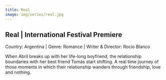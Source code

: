 ```yaml
---
title: Real
image: img/series/real.jpg
---
```

## Real | International Festival Premiere
Country: Argentina | Genre: Romance | Writer & Director: Rocío Blanco

When Abril breaks up with her life-long boyfriend, the relationship boundaries with her best friend Tomás start shifting. A real time journey of those moments in which their relationship wanders through friendship, love and nothing.